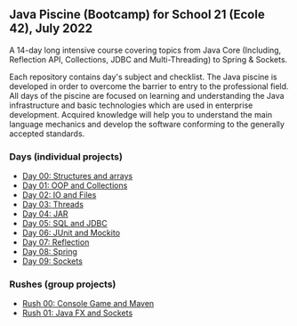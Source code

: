 ## Java Piscine (Bootcamp) for School 21 (Ecole 42), July 2022

A 14-day long intensive course covering topics from Java Core (Including, Reflection API, Collections, JDBC and Multi-Threading) to Spring & Sockets.

Each repository contains day's subject and checklist.
 The Java piscine is developed in order to overcome the barrier to entry to the professional field. All days of the piscine are focused on learning and understanding the Java infrastructure and basic technologies which are used in enterprise development. Acquired knowledge will help you to understand the main language mechanics and develop the software conforming to the generally accepted standards.
 
### Days (individual projects)
* [Day 00: Structures and arrays](https://github.com/SpiderChung/piscine_java/tree/master/day00)
* [Day 01: OOP and Collections](https://github.com/SpiderChung/piscine_java/tree/master/day01)
* [Day 02: IO and Files](https://github.com/SpiderChung/piscine_java/tree/master/day02)
* [Day 03: Threads](https://github.com/SpiderChung/piscine_java/tree/master/day03)
* [Day 04: JAR](https://github.com/SpiderChung/piscine_java/tree/master/day04)
* [Day 05: SQL and JDBC](https://github.com/SpiderChung/piscine_java/tree/master/day05)
* [Day 06: JUnit and Mockito](https://github.com/SpiderChung/piscine_java/tree/master/day06)
* [Day 07: Reflection](https://github.com/SpiderChung/piscine_java/tree/master/day07)
* [Day 08: Spring](https://github.com/SpiderChung/piscine_java/tree/master/day08)
* [Day 09: Sockets](https://github.com/SpiderChung/piscine_java/tree/master/day09)
### Rushes (group projects)
* [Rush 00: Console Game and Maven](https://github.com/SpiderChung/piscine_java/tree/master/Rush00)
* [Rush 01: Java FX and Sockets](https://github.com/SpiderChung/piscine_java/tree/master/Rush01)
